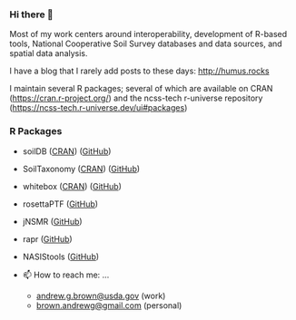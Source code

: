 ### Hi there 👋

Most of my work centers around interoperability, development of R-based tools, National Cooperative Soil Survey databases and data sources, and spatial data analysis.

I have a blog that I rarely add posts to these days: http://humus.rocks

I maintain several R packages; several of which are available on CRAN (https://cran.r-project.org/) and the ncss-tech r-universe repository (https://ncss-tech.r-universe.dev/ui#packages)

### R Packages  
 - soilDB ([CRAN](https://cran.r-project.org/package=soilDB)) ([GitHub](http://ncss-tech.github.io/soilDB/))
 - SoilTaxonomy ([CRAN](https://cran.r-project.org/package=SoilTaxonomy)) ([GitHub](http://ncss-tech.github.io/SoilTaxonomy/))
 - whitebox ([CRAN](https://cran.r-project.org/package=whitebox)) ([GitHub](https://giswqs.github.io/whiteboxR/))
 - rosettaPTF ([GitHub](https://ncss-tech.github.io/rosettaPTF/))
 - jNSMR ([GitHub](https://ncss-tech.github.io/jNSMR))
 - rapr ([GitHub](https://humus.rocks/rapr/))
 - NASIStools ([GitHub](https://humus.rocks/NASIStools/))
 
- 📫 How to reach me: ...
  - andrew.g.brown@usda.gov (work)
  - brown.andrewg@gmail.com (personal)
    
<!--
**brownag/brownag** is a ✨ _special_ ✨ repository because its `README.md` (this file) appears on your GitHub profile.

Here are some ideas to get you started:

- 🔭 I’m currently working on ...
- 🌱 I’m currently learning ...
- 👯 I’m looking to collaborate on ...
- 🤔 I’m looking for help with ...
- 💬 Ask me about ...
- 📫 How to reach me: ...
- 😄 Pronouns: ...
- ⚡ Fun fact: ...
-->

